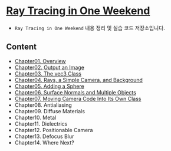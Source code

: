 # [Ray Tracing in One Weekend](https://raytracing.github.io/books/RayTracingInOneWeekend.html)
- `Ray Tracing in One Weekend` 내용 정리 및 실습 코드 저장소입니다.

## Content
- [Chapter01. Overview](./Chapter01)
- [Chapter02. Output an Image](./Chapter02)
- [Chapter03. The vec3 Class](./Chapter03/)
- [Chapter04. Rays, a Simple Camera, and Background](./Chapter04/)
- [Chapter05. Adding a Sphere](./Chapter05/)
- [Chapter06. Surface Normals and Multiple Objects](./Chapter06/)
- [Chapter07. Moving Camera Code Into Its Own Class](./Chapter07/)
- Chapter08. Antialiasing
- Chapter09. Diffuse Materials
- Chapter10. Metal
- Chapter11. Dielectrics
- Chapter12. Positionable Camera
- Chapter13. Defocus Blur
- Chapter14. Where Next?
